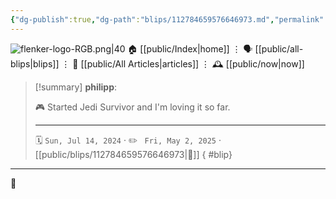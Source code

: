 ```yaml
---
{"dg-publish":true,"dg-path":"blips/112784659576646973.md","permalink":"/blips/112784659576646973/","title":"philipp on mastodon @ 2024-07-14"}
---
```



<div class="transclusion internal-embed is-loaded"><div class="markdown-embed">




![flenker-logo-RGB.png|40](/img/user/attachments/flenker-logo-RGB.png)
🏠 [[public/Index\|home]]  ⋮ 🗣️ [[public/all-blips\|blips]] ⋮  📝 [[public/All Articles\|articles]]  ⋮ 🕰️ [[public/now\|now]]


</div></div>


> [!summary] **philipp**:
>
> 🎮 Started Jedi Survivor and I'm loving it so far.
> - - -
>
> 🗓️ <code>Sun, Jul 14, 2024</code>  · ✏️ <code> Fri, May 2, 2025</code>  · [[public/blips/112784659576646973\|🔗]]
{ #blip}


- - -

 👾
